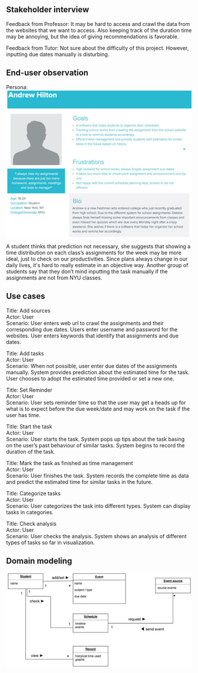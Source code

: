 ## Stakeholder interview

Feedback from Professor: It may be hard to access and crawl the data from the websites that we want to access. Also keeping track of the duration time may be annoying, but the idea of giving recommendations is favorable. 

Feedback from Tutor: Not sure about the difficulty of this project. However, inputting due dates manually is disturbing.

## End-user observation

Persona:
![persona](documentation/persona.png)

A student thinks that prediction not necessary, she suggests that showing a time distribution on each class’s assignments for the week may be more ideal, just to check on our productivities. Since plans always change in our daily lives, it's hard to really estimate in an objective way. Another group of students say that they don’t mind inputting the task manually if the assignments are not from NYU classes.

## Use cases

Title: Add sources  
Actor: User  
Scenario: User enters web url to crawl the assignments and their corresponding due dates. Users enter username and password for the websites. User enters keywords that identify that assignments and due dates. 


Title: Add tasks  
Actor: User  
Scenario: When not possible, user enter due dates of the assignments manually. System provides prediction about the estimated time for the task. User chooses to adopt the estimated time provided or set a new one.

Title: Set Reminder  
Actor: User  
Scenario: User sets reminder time so that the user may get a heads up for what is to expect before the due week/date and may work on the task if the user has time.

Title: Start the task  
Actor: User  
Scenario: User starts the task. System pops up tips about the task basing on the user’s past behaviour of similar tasks. System begins to record the duration of the task.

Title: Mark the task as finished as time management  
Actor: User  
Scenario: User finishes the task. System records the complete time as data and predict the estimated time for similar tasks in the future.

Title: Categorize tasks  
Actor: User  
Scenario: User categorizes the task into different types. System can display tasks in categories. 

Title: Check analysis  
Actor: User  
Scenario: User checks the analysis. System shows an analysis of different types of tasks so far in visualization. 

## Domain modeling
![domain modeling](documentation/domain_modeling.png)
